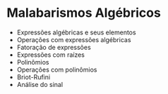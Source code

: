 # Malabarismos Algébricos

 - Expressões algébricas e seus elementos
 - Operações com expressões algébricas
 - Fatoração de expressões
 - Expressões com raízes
 - Polinômios
 - Operações com polinômios
 - Briot-Rufini
 - Análise do sinal